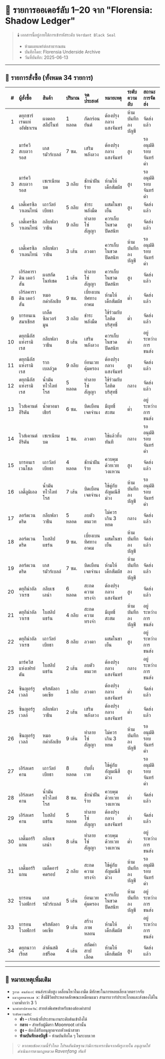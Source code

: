# 📜 รายการออเดอร์ลับ 1–20 จาก "Florensia: Shadow Ledger"

> 🕯️ เอกสารนี้อยู่ภายใต้การเข้ารหัสระดับ `Verdant Black Seal`
> - ห้ามเผยแพร่ต่อสาธารณชน
> - บันทึกโดย: Florensia Underside Archive
> - วันที่บันทึก: 2025-06-13

---

## 🧾 รายการสั่งซื้อ (ทั้งหมด 34 รายการ)

|   # | ผู้สั่งซื้อ               | สินค้า          | ปริมาณ   | จุดประสงค์         | หมายเหตุ           | ระดับความลับ   | สถานะการจัดส่ง    | ผู้จัดส่ง          |
|----:|:--------------------|:--------------|:--------|:-----------------|:------------------|:-------------|:----------------|:---------------|
|   1 | ดยุกซาร์เรนแห่งอัฟธาเรน | ผงดอกสลีปไนท์   | 1 หลอด  | กัดกร่อนยันต์        | ต้องปรุงกลางแสงจันทร์ | ห้ามบันทึกลงบัญชี | จัดส่งแล้ว         | รูกาล คนส่งเงา   |
|   2 | มาร์ควิสเบลวารอส      | เกสรมัวร์เบลล์   | 7 ซม.   | เสริมพลังลวง       | ต้องปรุงกลางแสงจันทร์ | สูง           | รออนุมัติรอบจันทร์ดำ | แมวภูตหมายเลข 5 |
|   3 | มาร์ควิสเบลวารอส      | เซเรเนียมบด    | 3 กลีบ   | ชักนำฝันร้าย        | ห้ามให้เด็กสัมผัส      | สูง           | รออนุมัติรอบจันทร์ดำ | รูกาล คนส่งเงา   |
|   4 | เลดี้เครซิล วาเลนไทน์   | เถาวัลย์เบียธา   | 5 กลีบ   | ชำระพลังมืด        | ผสมในชาเย็น        | สูง           | จัดส่งแล้ว         | รูกาล คนส่งเงา   |
|   5 | เลดี้เครซิล วาเลนไทน์   | กลีบฟลาวาธีน    | 9 กลีบ   | ทำลายโซ่สัญญา      | ควรเก็บในขวดปิดสนิท  | สูง           | จัดส่งแล้ว         | แมวภูตหมายเลข 7 |
|   6 | เลดี้เครซิล วาเลนไทน์   | กลีบฟลาวาธีน    | 3 เส้น   | ลวงตา            | ควรเก็บในขวดปิดสนิท  | ห้ามบันทึกลงบัญชี | รออนุมัติรอบจันทร์ดำ | รูกาล คนส่งเงา   |
|   7 | เอิร์ลคาราดิน เดอว์สัน   | ผงสกัดไนท์เชด   | 1 เส้น   | ทำลายโซ่สัญญา      | ควรเก็บในขวดปิดสนิท  | สูง           | จัดส่งแล้ว         | ภูตแห่งหุบเขาดำ   |
|   8 | เอิร์ลคาราดิน เดอว์สัน   | หมอกดำอัลเธีย   | 9 ซม.   | เบี่ยงเบนทิศทางอาคม | ห้ามให้เด็กสัมผัส      | ต่ำ           | จัดส่งแล้ว         | แมวภูตหมายเลข 5 |
|   9 | บารอนเนสมาเธียส      | เกล็ดซิลเวอร์มูน  | 3 กลีบ   | ชำระพลังมืด        | ใช้ร่วมกับโลหิตบริสุทธิ์  | ต่ำ           | จัดส่งแล้ว         | ภูตแห่งหุบเขาดำ   |
|  10 | ดยุกนีอัสแห่งรามิเรส     | กลีบฟลาวาธีน    | 8 เส้น   | เสริมพลังลวง       | ควรเก็บในขวดปิดสนิท  | ต่ำ           | อยู่ระหว่างการขนส่ง | รูกาล คนส่งเงา   |
|  11 | ดยุกนีอัสแห่งรามิเรส     | รากเบลล์วูด     | 9 กลีบ   | ย้อนเวทคุ้มครอง     | ต้องปรุงกลางแสงจันทร์ | สูง           | จัดส่งแล้ว         | ภูตแห่งหุบเขาดำ   |
|  12 | ดยุกนีอัสแห่งรามิเรส     | น้ำมันทไวไลท์โรส | 5 หลอด  | ทำลายโซ่สัญญา      | ใช้ร่วมกับโลหิตบริสุทธิ์  | กลาง         | จัดส่งแล้ว         | แมวภูตหมายเลข 5 |
|  13 | ไวส์เคานต์อีริดัน        | น้ำตาอมาเธียร์   | 6 ซม.   | บิดเบือนเจตจำนง    | มีฤทธิ์สะสม          | ต่ำ           | อยู่ระหว่างการขนส่ง | แมวภูตหมายเลข 5 |
|  14 | ไวส์เคานต์อีริดัน        | เซเรเนียมบด    | 1 ซม.   | ลวงตา            | ใช้แล้วทิ้งทันที        | กลาง         | รออนุมัติรอบจันทร์ดำ | ภูตแห่งหุบเขาดำ   |
|  15 | บารอนเรเวนโธล       | เถาวัลย์เบียธา   | 4 หลอด  | ชักนำฝันร้าย        | ควบคุมด้วยเวทวงแหวน | สูง           | จัดส่งแล้ว         | แมวภูตหมายเลข 5 |
|  16 | เลดี้ลูมิเอล            | น้ำมันทไวไลท์โรส | 7 เส้น   | บิดเบือนเจตจำนง    | ใช้คู่กับอัญมณีสีม่วง     | ห้ามบันทึกลงบัญชี | รออนุมัติรอบจันทร์ดำ | รูกาล คนส่งเงา   |
|  17 | ลอร์ดเวนดริด          | กลีบฟลาวาธีน    | 5 หลอด  | ลบตัวตนเวท        | ไม่ควรเกิน 3 หยด    | กลาง         | จัดส่งแล้ว         | นกคำสาปสายควัน  |
|  18 | ลอร์ดเวนดริด          | ใบสลิปแธร์น     | 9 ซม.   | เบี่ยงเบนทิศทางอาคม | ผสมในชาเย็น        | ห้ามบันทึกลงบัญชี | จัดส่งแล้ว         | นกคำสาปสายควัน  |
|  19 | ลอร์ดเวนดริด          | เกสรมัวร์เบลล์   | 7 ซม.   | บิดเบือนเจตจำนง    | ห้ามให้เด็กสัมผัส      | ห้ามบันทึกลงบัญชี | จัดส่งแล้ว         | รูกาล คนส่งเงา   |
|  20 | ดยุกีน่าอัลวาเรซ        | กลีบเซเลน่า     | 6 หลอด  | สะกดความทรงจำ    | ต้องปรุงกลางแสงจันทร์ | สูง           | จัดส่งแล้ว         | นกคำสาปสายควัน  |
|  21 | ดยุกีน่าอัลวาเรซ        | ใบสลิปแธร์น     | 4 กลีบ   | สะกดความทรงจำ    | มีฤทธิ์สะสม          | ห้ามบันทึกลงบัญชี | อยู่ระหว่างการขนส่ง | แมวภูตหมายเลข 5 |
|  22 | ดยุกีน่าอัลวาเรซ        | เถาวัลย์เบียธา   | 8 กลีบ   | ลวงตา            | ผสมในชาเย็น        | สูง           | อยู่ระหว่างการขนส่ง | แมวภูตหมายเลข 7 |
|  23 | มาร์ควิสแห่งเฟรย์ตัน     | ใบสลิปแธร์น     | 2 เส้น   | ลบตัวตนเวท        | ต้องปรุงกลางแสงจันทร์ | กลาง         | อยู่ระหว่างการขนส่ง | ภูตแห่งหุบเขาดำ   |
|  24 | ซินญอร์รูเวลล์          | คริสตัลอาเคเซีย  | 1 กลีบ   | ลวงตา            | ต้องปรุงกลางแสงจันทร์ | ต่ำ           | จัดส่งแล้ว         | รูกาล คนส่งเงา   |
|  25 | ซินญอร์รูเวลล์          | กลีบฟลาวาธีน    | 2 เส้น   | เสริมพลังลวง       | ต้องปรุงกลางแสงจันทร์ | ต่ำ           | จัดส่งแล้ว         | รูกาล คนส่งเงา   |
|  26 | ซินญอร์รูเวลล์          | หมอกดำอัลเธีย   | 9 เส้น   | ทำลายโซ่สัญญา      | ไม่ควรเกิน 3 หยด    | ห้ามบันทึกลงบัญชี | รออนุมัติรอบจันทร์ดำ | แมวภูตหมายเลข 5 |
|  27 | เอิร์ลเดรคาน          | เถาวัลย์เบียธา   | 8 หลอด  | ยับยั้งเวท          | ใช้คู่กับอัญมณีสีม่วง     | สูง           | รออนุมัติรอบจันทร์ดำ | รูกาล คนส่งเงา   |
|  28 | เอิร์ลเดรคาน          | น้ำมันทไวไลท์โรส | 8 ซม.   | ชักนำฝันร้าย        | ควบคุมด้วยเวทวงแหวน | ต่ำ           | จัดส่งแล้ว         | แมวภูตหมายเลข 7 |
|  29 | เอิร์ลเดรคาน          | ใบสลิปแธร์น     | 5 หลอด  | ทำลายโซ่สัญญา      | ต้องปรุงกลางแสงจันทร์ | ต่ำ           | จัดส่งแล้ว         | นกคำสาปสายควัน  |
|  30 | เลดี้มอร์ริแกน          | กลีบเซเลน่า     | 8 เส้น   | ทำลายโซ่สัญญา      | ควบคุมด้วยเวทวงแหวน | ต่ำ           | อยู่ระหว่างการขนส่ง | แมวภูตหมายเลข 5 |
|  31 | เลดี้มอร์ริแกน          | เมล็ดอาร์คดรอป  | 2 กลีบ   | สะกดความทรงจำ    | ใช้คู่กับอัญมณีสีม่วง     | ห้ามบันทึกลงบัญชี | รออนุมัติรอบจันทร์ดำ | แมวภูตหมายเลข 7 |
|  32 | บารอนโวลฟ์การ์        | เกสรมัวร์เบลล์   | 5 เส้น   | ย้อนเวทคุ้มครอง     | ควรเก็บในขวดปิดสนิท  | ห้ามบันทึกลงบัญชี | อยู่ระหว่างการขนส่ง | แมวภูตหมายเลข 7 |
|  33 | บารอนโวลฟ์การ์        | คริสตัลอาเคเซีย  | 9 เส้น   | สร้างภาพหลอน      | ห้ามให้เด็กสัมผัส      | ต่ำ           | อยู่ระหว่างการขนส่ง | แมวภูตหมายเลข 5 |
|  34 | ดยุกนาวาเรียส         | ลำต้นสติกซ์ร็อด   | 4 เส้น   | สกัดคำสาปเลือด     | ห้ามให้เด็กสัมผัส      | สูง           | จัดส่งแล้ว         | แมวภูตหมายเลข 5 |

---

## 🧩 หมายเหตุเพิ่มเติม

- `รูกาล คนส่งเงา`: คนส่งระดับสูง เคลื่อนไหวในเงามืด มีทักษะในการหลบเลี่ยงเวทตรวจจับ
- `แมวภูตหมายเลข x`: สิ่งมีชีวิตประหลาดลักษณะเหมือนแมว สามารถวาร์ประยะไกลและส่งของได้ในเวลาต่ำกว่า 3 วิ
- `นกคำสาปสายควัน`: สายส่งพิเศษสำหรับของต้องคำสาป
- `ระดับความลับ`: 
  - **ต่ำ** – เจ้าหน้าที่ประสานงานระดับต้นเข้าถึงได้
  - **กลาง** – สำหรับผู้มีตรา Moonroot เท่านั้น
  - **สูง** – ต้องได้รับอนุญาตจากหัวหน้าสาขา
  - **ห้ามบันทึกลงบัญชี** – ห้ามบันทึกใด ๆ ในระบบเวท

> 💡 *หากพบข้อความนี้รั่วไหล โปรดสันนิษฐานว่ามีการแทรกซึมจากศัตรูภายใน อนุญาตให้ดำเนินการตามกฎหมวด Ravenfang ทันที*

